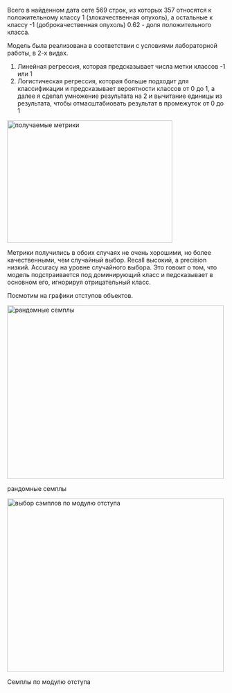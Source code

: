 Всего в найденном дата сете 569 строк, из которых 357 относятся к положительному классу 1 (злокачественная опухоль), а остальные к классу -1 (доброкачественная опухоль)
0.62 - доля положительного класса.

Модель была реализована в соответствии с условиями лабораторной работы, в 2-х видах.
1) Линейная регрессия, которая предсказывает числа метки классов -1 или 1
2) Логистическая регрессия, которая больше подходит для классификации и предсказывает вероятности классов от 0 до 1, а далее я сделал умножение результата на 2 и вычитание единицы из результата, чтобы отмасштабиовать результат в промежуток от 0 до 1

<img width="381" height="282" alt="получаемые метрики" src="https://github.com/user-attachments/assets/3397a8f3-0dfa-4415-a778-8a3387b39b12" />

Метрики получились в обоих случаях не очень хорошими, но более качественными, чем случайный выбор. Recall высокий, а precision низкий. Accuracy на уровне случайного выбора.
Это говоит о том, что модель подстраивается под доминирующий класс и педсказывает в основном его, игнорируя отрицательный класс.

Посмотим на графики отступов объектов.

<img width="500" height="400" alt="рандомные семплы" src="https://github.com/user-attachments/assets/5b69c8b6-6803-4838-b30f-96767e23ffb9" />

рандомные семплы

<img width="500" height="400" alt="выбор сэмплов по модулю отступа" src="https://github.com/user-attachments/assets/078ea912-4e58-453f-82bc-7fc35e7d559c" />

Семплы по модулю отступа


